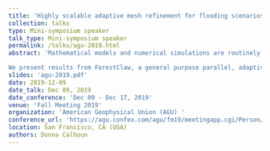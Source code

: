 ```yaml
---
title: 'Highly scalable adaptive mesh refinement for flooding scenarios resulting from dam failures'
collection: talks
type: Mini-symposium speaker
talk_type: Mini-symposium speaker
permalink: /talks/agu-2019.html
abstract: 'Mathematical models and numerical simulations are routinely used to understand and predict the behavior of tsunamis, earthquakes, volcanic eruptions, flooding, debris flows and so on. Challenges in modeling these events include unknown initial conditions, modeling coupled events (e.g. landslide or earthquake generated tsunamis) and the many temporal and spatial scales involved. Numerical simulations must be able to track small scale events over long time and distances, and computational domains must be large enough to handle the entire event. To be useful in an operational setting, simulations should also provide forecasts in real time. Logically Cartesian, adaptive grid methods are widely applicable to problems in hazards modeling. Moreover, dynamically evolving, adaptive meshes that can follow hazard zones over large distances and durations lasting several days or more provide flexibility not afforded by uniform Cartesian meshes and are critical to obtaining high fidelity solutions.

We present results from ForestClaw, a general purpose parallel, adaptive mesh code for solving PDEs modeling natural hazards.  Our particular focus will be on using depth-averaged model for the flooding resulting from dam failures. The underlying solvers are based on explicit finite volume wave-propagation algorithms from the widely used Clawpack and GeoClaw software packages (R. J. LeVeque, Univ. of Washington and others).  Using user provided refinement criteria, ForestClaw automatically updates the adaptive mesh at regular time intervals to follow flood zones.  We also present scalability results on distributed memory machines, and results from our CUDAClaw implementation for GPUs.  If time permits, we will also discuss ongoing work to develop a Serre-Green-Naghdi solver for modeling dispersive corrections to the shallow water model.'
slides: 'agu-2019.pdf'
date: 2019-12-09
date_talk: Dec 09, 2019
date_conference: 'Dec 09 - Dec 17, 2019'
venue: 'Fall Meeting 2019'
organization: 'American Geophysical Union (AGU) '
conference_url: 'https://agu.confex.com/agu/fm19/meetingapp.cgi/Person/727857'
location: San Francisco, CA (USA)
authors: Donna Calhoun
---
```

